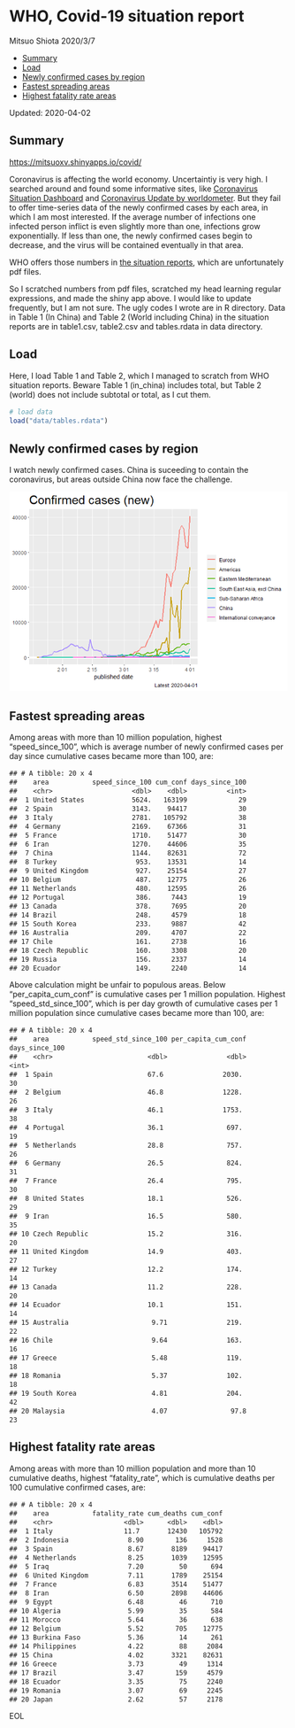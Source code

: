 WHO, Covid-19 situation report
================
Mitsuo Shiota
2020/3/7

  - [Summary](#summary)
  - [Load](#load)
  - [Newly confirmed cases by region](#newly-confirmed-cases-by-region)
  - [Fastest spreading areas](#fastest-spreading-areas)
  - [Highest fatality rate areas](#highest-fatality-rate-areas)

Updated: 2020-04-02

## Summary

<https://mitsuoxv.shinyapps.io/covid/>

Coronavirus is affecting the world economy. Uncertaintiy is very high. I
searched around and found some informative sites, like [Coronavirus
Situation
Dashboard](https://who.maps.arcgis.com/apps/opsdashboard/index.html#/c88e37cfc43b4ed3baf977d77e4a0667)
and [Coronavirus Update by
worldometer](https://www.worldometers.info/coronavirus/). But they fail
to offer time-series data of the newly confirmed cases by each area, in
which I am most interested. If the average number of infections one
infected person inflict is even slightly more than one, infections grow
exponentially. If less than one, the newly confirmed cases begin to
decrease, and the virus will be contained eventually in that area.

WHO offers those numbers in [the situation
reports](https://www.who.int/emergencies/diseases/novel-coronavirus-2019/situation-reports/),
which are unfortunately pdf files.

So I scratched numbers from pdf files, scratched my head learning
regular expressions, and made the shiny app above. I would like to
update frequently, but I am not sure. The ugly codes I wrote are in R
directory. Data in Table 1 (In China) and Table 2 (World including
China) in the situation reports are in table1.csv, table2.csv and
tables.rdata in data directory.

## Load

Here, I load Table 1 and Table 2, which I managed to scratch from WHO
situation reports. Beware Table 1 (in\_china) includes total, but Table
2 (world) does not include subtotal or total, as I cut them.

``` r
# load data
load("data/tables.rdata")
```

## Newly confirmed cases by region

I watch newly confirmed cases. China is suceeding to contain the
coronavirus, but areas outside China now face the challenge.

![](README_files/figure-gfm/chart-1.png)<!-- -->

## Fastest spreading areas

Among areas with more than 10 million population, highest
“speed\_since\_100”, which is average number of newly confirmed cases
per day since cumulative cases became more than 100, are:

    ## # A tibble: 20 x 4
    ##    area           speed_since_100 cum_conf days_since_100
    ##    <chr>                    <dbl>    <dbl>          <int>
    ##  1 United States            5624.   163199             29
    ##  2 Spain                    3143.    94417             30
    ##  3 Italy                    2781.   105792             38
    ##  4 Germany                  2169.    67366             31
    ##  5 France                   1710.    51477             30
    ##  6 Iran                     1270.    44606             35
    ##  7 China                    1144.    82631             72
    ##  8 Turkey                    953.    13531             14
    ##  9 United Kingdom            927.    25154             27
    ## 10 Belgium                   487.    12775             26
    ## 11 Netherlands               480.    12595             26
    ## 12 Portugal                  386.     7443             19
    ## 13 Canada                    378.     7695             20
    ## 14 Brazil                    248.     4579             18
    ## 15 South Korea               233.     9887             42
    ## 16 Australia                 209.     4707             22
    ## 17 Chile                     161.     2738             16
    ## 18 Czech Republic            160.     3308             20
    ## 19 Russia                    156.     2337             14
    ## 20 Ecuador                   149.     2240             14

Above calculation might be unfair to populous areas. Below
“per\_capita\_cum\_conf” is cumulative cases per 1 million population.
Highest “speed\_std\_since\_100”, which is per day growth of cumulative
cases per 1 million population since cumulative cases became more than
100, are:

    ## # A tibble: 20 x 4
    ##    area           speed_std_since_100 per_capita_cum_conf days_since_100
    ##    <chr>                        <dbl>               <dbl>          <int>
    ##  1 Spain                        67.6               2030.              30
    ##  2 Belgium                      46.8               1228.              26
    ##  3 Italy                        46.1               1753.              38
    ##  4 Portugal                     36.1                697.              19
    ##  5 Netherlands                  28.8                757.              26
    ##  6 Germany                      26.5                824.              31
    ##  7 France                       26.4                795.              30
    ##  8 United States                18.1                526.              29
    ##  9 Iran                         16.5                580.              35
    ## 10 Czech Republic               15.2                316.              20
    ## 11 United Kingdom               14.9                403.              27
    ## 12 Turkey                       12.2                174.              14
    ## 13 Canada                       11.2                228.              20
    ## 14 Ecuador                      10.1                151.              14
    ## 15 Australia                     9.71               219.              22
    ## 16 Chile                         9.64               163.              16
    ## 17 Greece                        5.48               119.              18
    ## 18 Romania                       5.37               102.              18
    ## 19 South Korea                   4.81               204.              42
    ## 20 Malaysia                      4.07                97.8             23

## Highest fatality rate areas

Among areas with more than 10 million population and more than 10
cumulative deaths, highest “fatality\_rate”, which is cumulative deaths
per 100 cumulative confirmed cases, are:

    ## # A tibble: 20 x 4
    ##    area           fatality_rate cum_deaths cum_conf
    ##    <chr>                  <dbl>      <dbl>    <dbl>
    ##  1 Italy                  11.7       12430   105792
    ##  2 Indonesia               8.90        136     1528
    ##  3 Spain                   8.67       8189    94417
    ##  4 Netherlands             8.25       1039    12595
    ##  5 Iraq                    7.20         50      694
    ##  6 United Kingdom          7.11       1789    25154
    ##  7 France                  6.83       3514    51477
    ##  8 Iran                    6.50       2898    44606
    ##  9 Egypt                   6.48         46      710
    ## 10 Algeria                 5.99         35      584
    ## 11 Morocco                 5.64         36      638
    ## 12 Belgium                 5.52        705    12775
    ## 13 Burkina Faso            5.36         14      261
    ## 14 Philippines             4.22         88     2084
    ## 15 China                   4.02       3321    82631
    ## 16 Greece                  3.73         49     1314
    ## 17 Brazil                  3.47        159     4579
    ## 18 Ecuador                 3.35         75     2240
    ## 19 Romania                 3.07         69     2245
    ## 20 Japan                   2.62         57     2178

EOL
